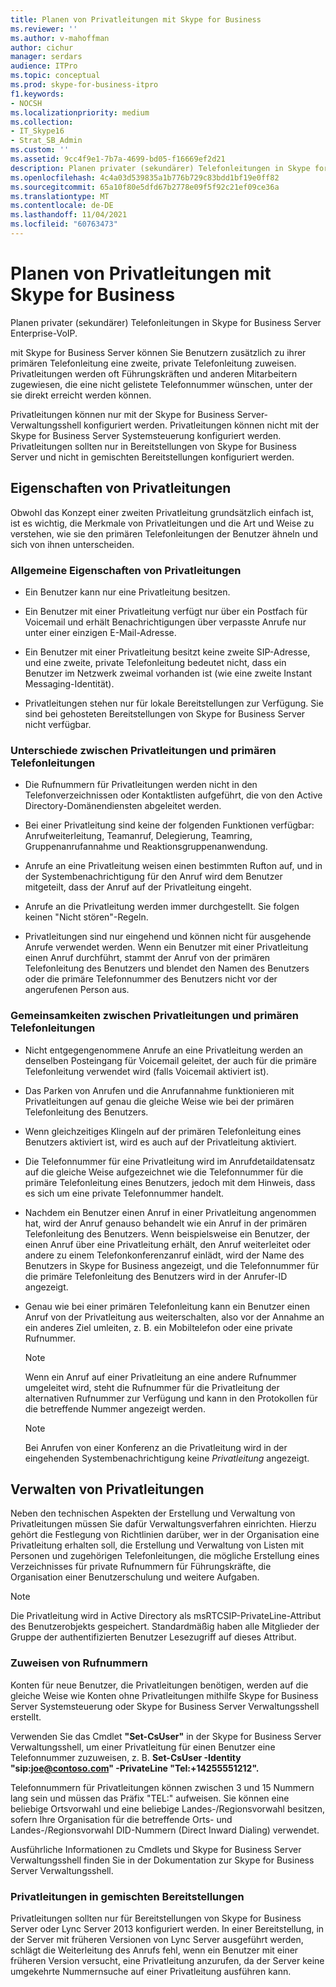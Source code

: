 ```yaml
---
title: Planen von Privatleitungen mit Skype for Business
ms.reviewer: ''
ms.author: v-mahoffman
author: cichur
manager: serdars
audience: ITPro
ms.topic: conceptual
ms.prod: skype-for-business-itpro
f1.keywords:
- NOCSH
ms.localizationpriority: medium
ms.collection:
- IT_Skype16
- Strat_SB_Admin
ms.custom: ''
ms.assetid: 9cc4f9e1-7b7a-4699-bd05-f16669ef2d21
description: Planen privater (sekundärer) Telefonleitungen in Skype for Business Server Enterprise-VoIP.
ms.openlocfilehash: 4c4a03d539835a1b776b729c83bdd1bf19e0ff82
ms.sourcegitcommit: 65a10f80e5dfd67b2778e09f5f92c21ef09ce36a
ms.translationtype: MT
ms.contentlocale: de-DE
ms.lasthandoff: 11/04/2021
ms.locfileid: "60763473"
---
```

# <a name="plan-for-private-telephone-lines-with-skype-for-business"></a>Planen von Privatleitungen mit Skype for Business
 
Planen privater (sekundärer) Telefonleitungen in Skype for Business Server Enterprise-VoIP.
  
mit Skype for Business Server können Sie Benutzern zusätzlich zu ihrer primären Telefonleitung eine zweite, private Telefonleitung zuweisen. Privatleitungen werden oft Führungskräften und anderen Mitarbeitern zugewiesen, die eine nicht gelistete Telefonnummer wünschen, unter der sie direkt erreicht werden können.
  
Privatleitungen können nur mit der Skype for Business Server-Verwaltungsshell konfiguriert werden. Privatleitungen können nicht mit der Skype for Business Server Systemsteuerung konfiguriert werden. Privatleitungen sollten nur in Bereitstellungen von Skype for Business Server und nicht in gemischten Bereitstellungen konfiguriert werden.
  
## <a name="characteristics-of-private-telephone-lines"></a>Eigenschaften von Privatleitungen

Obwohl das Konzept einer zweiten Privatleitung grundsätzlich einfach ist, ist es wichtig, die Merkmale von Privatleitungen und die Art und Weise zu verstehen, wie sie den primären Telefonleitungen der Benutzer ähneln und sich von ihnen unterscheiden.
  
### <a name="general-characteristics-of-private-telephone-lines"></a>Allgemeine Eigenschaften von Privatleitungen

- Ein Benutzer kann nur eine Privatleitung besitzen.
    
- Ein Benutzer mit einer Privatleitung verfügt nur über ein Postfach für Voicemail und erhält Benachrichtigungen über verpasste Anrufe nur unter einer einzigen E-Mail-Adresse.
    
- Ein Benutzer mit einer Privatleitung besitzt keine zweite SIP-Adresse, und eine zweite, private Telefonleitung bedeutet nicht, dass ein Benutzer im Netzwerk zweimal vorhanden ist (wie eine zweite Instant Messaging-Identität). 
    
- Privatleitungen stehen nur für lokale Bereitstellungen zur Verfügung. Sie sind bei gehosteten Bereitstellungen von Skype for Business Server nicht verfügbar.
    
### <a name="how-private-telephone-lines-differ-from-primary-telephone-lines"></a>Unterschiede zwischen Privatleitungen und primären Telefonleitungen

- Die Rufnummern für Privatleitungen werden nicht in den Telefonverzeichnissen oder Kontaktlisten aufgeführt, die von den Active Directory-Domänendiensten abgeleitet werden.
    
- Bei einer Privatleitung sind keine der folgenden Funktionen verfügbar: Anrufweiterleitung, Teamanruf, Delegierung, Teamring, Gruppenanrufannahme und Reaktionsgruppenanwendung.
    
- Anrufe an eine Privatleitung weisen einen bestimmten Rufton auf, und in der Systembenachrichtigung für den Anruf wird dem Benutzer mitgeteilt, dass der Anruf auf der Privatleitung eingeht.
    
- Anrufe an die Privatleitung werden immer durchgestellt. Sie folgen keinen "Nicht stören"-Regeln.
    
- Privatleitungen sind nur eingehend und können nicht für ausgehende Anrufe verwendet werden. Wenn ein Benutzer mit einer Privatleitung einen Anruf durchführt, stammt der Anruf von der primären Telefonleitung des Benutzers und blendet den Namen des Benutzers oder die primäre Telefonnummer des Benutzers nicht vor der angerufenen Person aus.
    
### <a name="how-private-telephone-lines-are-similar-to-primary-telephone-lines"></a>Gemeinsamkeiten zwischen Privatleitungen und primären Telefonleitungen

- Nicht entgegengenommene Anrufe an eine Privatleitung werden an denselben Posteingang für Voicemail geleitet, der auch für die primäre Telefonleitung verwendet wird (falls Voicemail aktiviert ist).
    
- Das Parken von Anrufen und die Anrufannahme funktionieren mit Privatleitungen auf genau die gleiche Weise wie bei der primären Telefonleitung des Benutzers.
    
- Wenn gleichzeitiges Klingeln auf der primären Telefonleitung eines Benutzers aktiviert ist, wird es auch auf der Privatleitung aktiviert.
    
- Die Telefonnummer für eine Privatleitung wird im Anrufdetaildatensatz auf die gleiche Weise aufgezeichnet wie die Telefonnummer für die primäre Telefonleitung eines Benutzers, jedoch mit dem Hinweis, dass es sich um eine private Telefonnummer handelt.
    
- Nachdem ein Benutzer einen Anruf in einer Privatleitung angenommen hat, wird der Anruf genauso behandelt wie ein Anruf in der primären Telefonleitung des Benutzers. Wenn beispielsweise ein Benutzer, der einen Anruf über eine Privatleitung erhält, den Anruf weiterleitet oder andere zu einem Telefonkonferenzanruf einlädt, wird der Name des Benutzers in Skype for Business angezeigt, und die Telefonnummer für die primäre Telefonleitung des Benutzers wird in der Anrufer-ID angezeigt.
    
- Genau wie bei einer primären Telefonleitung kann ein Benutzer einen Anruf von der Privatleitung aus weiterschalten, also vor der Annahme an ein anderes Ziel umleiten, z. B. ein Mobiltelefon oder eine private Rufnummer. 
    
    > [!NOTE]
    > Wenn ein Anruf auf einer Privatleitung an eine andere Rufnummer umgeleitet wird, steht die Rufnummer für die Privatleitung der alternativen Rufnummer zur Verfügung und kann in den Protokollen für die betreffende Nummer angezeigt werden. 
  
    > [!NOTE]
    > Bei Anrufen von einer Konferenz an die Privatleitung wird in der eingehenden Systembenachrichtigung keine  *Privatleitung*  angezeigt.
  
## <a name="administering-private-telephone-lines"></a>Verwalten von Privatleitungen

Neben den technischen Aspekten der Erstellung und Verwaltung von Privatleitungen müssen Sie dafür Verwaltungsverfahren einrichten. Hierzu gehört die Festlegung von Richtlinien darüber, wer in der Organisation eine Privatleitung erhalten soll, die Erstellung und Verwaltung von Listen mit Personen und zugehörigen Telefonleitungen, die mögliche Erstellung eines Verzeichnisses für private Rufnummern für Führungskräfte, die Organisation einer Benutzerschulung und weitere Aufgaben.
  
> [!NOTE]
> Die Privatleitung wird in Active Directory als msRTCSIP-PrivateLine-Attribut des Benutzerobjekts gespeichert. Standardmäßig haben alle Mitglieder der Gruppe der authentifizierten Benutzer Lesezugriff auf dieses Attribut. 
  
### <a name="assigning-telephone-numbers"></a>Zuweisen von Rufnummern

 Konten für neue Benutzer, die Privatleitungen benötigen, werden auf die gleiche Weise wie Konten ohne Privatleitungen mithilfe Skype for Business Server Systemsteuerung oder Skype for Business Server Verwaltungsshell erstellt.
  
Verwenden Sie das Cmdlet **"Set-CsUser"** in der Skype for Business Server Verwaltungsshell, um einer Privatleitung für einen Benutzer eine Telefonnummer zuzuweisen, z. B. **Set-CsUser -Identity "sip:joe@contoso.com" -PrivateLine "Tel:+14255551212".**
  
Telefonnummern für Privatleitungen können zwischen 3 und 15 Nummern lang sein und müssen das Präfix "TEL:" aufweisen. Sie können eine beliebige Ortsvorwahl und eine beliebige Landes-/Regionsvorwahl besitzen, sofern Ihre Organisation für die betreffende Orts- und Landes-/Regionsvorwahl DID-Nummern (Direct Inward Dialing) verwendet. 
  
Ausführliche Informationen zu Cmdlets und Skype for Business Server Verwaltungsshell finden Sie in der Dokumentation zur Skype for Business Server Verwaltungsshell.
  
### <a name="private-telephone-lines-in-mixed-deployments"></a>Privatleitungen in gemischten Bereitstellungen

Privatleitungen sollten nur für Bereitstellungen von Skype for Business Server oder Lync Server 2013 konfiguriert werden. In einer Bereitstellung, in der Server mit früheren Versionen von Lync Server ausgeführt werden, schlägt die Weiterleitung des Anrufs fehl, wenn ein Benutzer mit einer früheren Version versucht, eine Privatleitung anzurufen, da der Server keine umgekehrte Nummernsuche auf einer Privatleitung ausführen kann.
  


